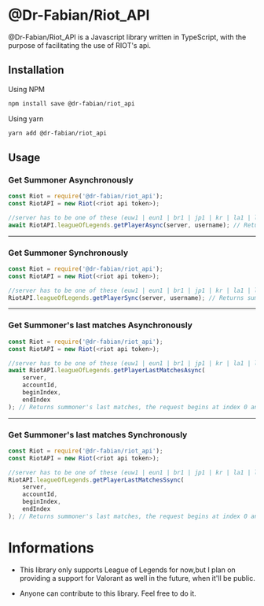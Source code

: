 # @Dr-Fabian/Riot_API

@Dr-Fabian/Riot_API is a Javascript library written in TypeScript, with the purpose of facilitating the use of RIOT's api.

## Installation

Using NPM
```bash
npm install save @dr-fabian/riot_api
```
Using yarn
```bash
yarn add @dr-fabian/riot_api
```

## Usage

### Get Summoner Asynchronously
```javascript
const Riot = require('@dr-fabian/riot_api');
const RiotAPI = new Riot(<riot api token>);

//server has to be one of these (euw1 | eun1 | br1 | jp1 | kr | la1 | la2 | na1 | oc1 | ru | tr1)
await RiotAPI.leagueOfLegends.getPlayerAsync(server, username); // Returns summoner account info
```
***
### Get Summoner Synchronously

```javascript
const Riot = require('@dr-fabian/riot_api');
const RiotAPI = new Riot(<riot api token>);

//server has to be one of these (euw1 | eun1 | br1 | jp1 | kr | la1 | la2 | na1 | oc1 | ru | tr1)
RiotAPI.leagueOfLegends.getPlayerSync(server, username); // Returns summoner account info
```
***
### Get Summoner's last matches Asynchronously

```javascript
const Riot = require('@dr-fabian/riot_api');
const RiotAPI = new Riot(<riot api token>);

//server has to be one of these (euw1 | eun1 | br1 | jp1 | kr | la1 | la2 | na1 | oc1 | ru | tr1)
await RiotAPI.leagueOfLegends.getPlayerLastMatchesAsync(
    server,
    accountId,
    beginIndex,
    endIndex
); // Returns summoner's last matches, the request begins at index 0 and ends at index 0 per default.
```
***
### Get Summoner's last matches Synchronously

```javascript
const Riot = require('@dr-fabian/riot_api');
const RiotAPI = new Riot(<riot api token>);

//server has to be one of these (euw1 | eun1 | br1 | jp1 | kr | la1 | la2 | na1 | oc1 | ru | tr1)
RiotAPI.leagueOfLegends.getPlayerLastMatchesSsync(
    server,
    accountId,
    beginIndex,
    endIndex
); // Returns summoner's last matches, the request begins at index 0 and ends at index 0 per default.
```

# Informations
* This library only supports League of Legends for now,but I plan on providing a support for Valorant as well in the future, when it'll be public.

* Anyone can contribute to this library. Feel free to do it.